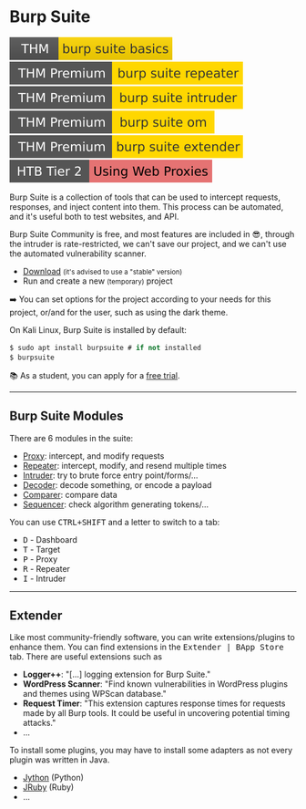 # Burp Suite

[![burpsuitebasics](../../../../../_badges/thm/burpsuitebasics.svg)](https://tryhackme.com/room/burpsuitebasics)
[![burpsuiterepeater](../../../../../_badges/thmp/burpsuiterepeater.svg)](https://tryhackme.com/room/burpsuiterepeater)
[![burpsuiteintruder](../../../../../_badges/thmp/burpsuiteintruder.svg)](https://tryhackme.com/room/burpsuiteintruder)
[![burpsuiteom](../../../../../_badges/thmp/burpsuiteom.svg)](https://tryhackme.com/room/burpsuiteom)
[![burpsuiteextender](../../../../../_badges/thmp/burpsuiteextender.svg)](https://tryhackme.com/room/burpsuiteextender)
[![usingwebproxies](../../../../../_badges/htb/usingwebproxies.svg)](https://academy.hackthebox.com/course/preview/linux-fundamentals)

<div class="row row-cols-lg-2"><div>

Burp Suite is a collection of tools that can be used to intercept requests, responses, and inject content into them. This process can be automated, and it's useful both to test websites, and API.

Burp Suite Community is free, and most features are included in 😎, through the intruder is rate-restricted, we can't save our project, and we can't use the automated vulnerability scanner.

* [Download](https://portswigger.net/burp/releases#community) <small>(it's advised to use a "stable" version)</small>
* Run and create a new <small>(temporary)</small> project

➡️ You can set options for the project according to your needs for this project, or/and for the user, such as using the dark theme.
</div><div>

On Kali Linux, Burp Suite is installed by default:

```ps
$ sudo apt install burpsuite # if not installed
$ burpsuite
```

📚 As a student, you can apply for a [free trial](https://portswigger.net/burp/pro/trial).
</div></div>

<hr class="sep-both">

## Burp Suite Modules

<div class="row row-cols-lg-2"><div>

There are 6 modules in the suite:

* [Proxy](modules/proxy.md): intercept, and modify requests
* [Repeater](modules/repeater.md): intercept, modify, and resend multiple times
* [Intruder](modules/intruder.md): try to brute force entry point/forms/...
* [Decoder](modules/decoder.md): decode something, or encode a payload
* [Comparer](modules/comparer.md): compare data
* [Sequencer](modules/sequencer.md): check algorithm generating tokens/...
</div><div>

You can use <kbd>CTRL+SHIFT</kbd> and a letter to switch to a tab:

* <kbd>D</kbd> - Dashboard
* <kbd>T</kbd> - Target
* <kbd>P</kbd> - Proxy
* <kbd>R</kbd> - Repeater
* <kbd>I</kbd> - Intruder
</div></div>

<hr class="sep-both">

## Extender

<div class="row row-cols-lg-2"><div>

Like most community-friendly software, you can write extensions/plugins to enhance them. You can find extensions in the <kbd>Extender | BApp Store</kbd> tab. There are useful extensions such as

* **Logger++**: "[...] logging extension for Burp Suite."
* **WordPress Scanner**: "Find known vulnerabilities in WordPress plugins and themes using WPScan database."
* **Request Timer**: "This extension captures response times for requests made by all Burp tools. It could be useful in uncovering potential timing attacks."
* ...
</div><div>

To install some plugins, you may have to install some adapters as not every plugin was written in Java.

* [Jython](https://github.com/jython/jython) (Python)
* [JRuby](https://github.com/jruby/jruby) (Ruby)
* ...
</div></div>